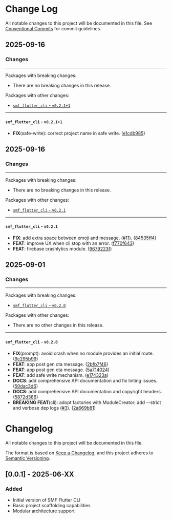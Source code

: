# Change Log

All notable changes to this project will be documented in this file.
See [Conventional Commits](https://conventionalcommits.org) for commit guidelines.

## 2025-09-16

### Changes

---

Packages with breaking changes:

 - There are no breaking changes in this release.

Packages with other changes:

 - [`smf_flutter_cli` - `v0.2.1+1`](#smf_flutter_cli---v0211)

---

#### `smf_flutter_cli` - `v0.2.1+1`

 - **FIX**(safe-write): correct project name in safe write. ([e1cdb985](https://github.com/saymyframe/smf_flutter_cli/commit/e1cdb98564f302c25485418c1c42f04d8c497524))


## 2025-09-16

### Changes

---

Packages with breaking changes:

 - There are no breaking changes in this release.

Packages with other changes:

 - [`smf_flutter_cli` - `v0.2.1`](#smf_flutter_cli---v021)

---

#### `smf_flutter_cli` - `v0.2.1`

 - **FIX**: add extra space between emoji and message. ([#11](https://github.com/saymyframe/smf_flutter_cli/issues/11)). ([84535ff4](https://github.com/saymyframe/smf_flutter_cli/commit/84535ff47ac322e587ef3921372060f94f9fd443))
 - **FEAT**: improve UX when cli stop with an error. ([f770f643](https://github.com/saymyframe/smf_flutter_cli/commit/f770f64307515a0ce9252d7c4fd55a3a1d082c84))
 - **FEAT**: firebase crashlytics module. ([9679223f](https://github.com/saymyframe/smf_flutter_cli/commit/9679223f6f635e3d98a88fa671fc9fb6ff1c30fb))


## 2025-09-01

### Changes

---

Packages with breaking changes:

 - [`smf_flutter_cli` - `v0.2.0`](#smf_flutter_cli---v020)

Packages with other changes:

 - There are no other changes in this release.

---

#### `smf_flutter_cli` - `v0.2.0`

 - **FIX**(prompt): avoid crash when no module provides an initial route. ([9c295b99](https://github.com/saymyframe/smf_flutter_cli/commit/9c295b997c903792cbafda7ffb7aefcaa0907d5c))
 - **FEAT**: app post gen cta message. ([2bfb7f46](https://github.com/saymyframe/smf_flutter_cli/commit/2bfb7f467c7df6472a756e9f307185d0ad9ff6cb))
 - **FEAT**: app post gen cta message. ([5a714024](https://github.com/saymyframe/smf_flutter_cli/commit/5a71402475e1c022caacb143d4d1c34332b7a28b))
 - **FEAT**: add safe write mechanism. ([e174323a](https://github.com/saymyframe/smf_flutter_cli/commit/e174323a77a297febc13ba1285e992c3f015f297))
 - **DOCS**: add comprehensive API documentation and fix linting issues. ([50dac3d6](https://github.com/saymyframe/smf_flutter_cli/commit/50dac3d656302140dc3191b8e21f104890818a6a))
 - **DOCS**: add comprehensive API documentation and copyright headers. ([5872d386](https://github.com/saymyframe/smf_flutter_cli/commit/5872d3860e5035bd74005f464b77093bd55a58b8))
 - **BREAKING** **FEAT**(cli): adopt factories with ModuleCreator; add --strict and verbose dep logs ([#3](https://github.com/saymyframe/smf_flutter_cli/issues/3)). ([2a669b81](https://github.com/saymyframe/smf_flutter_cli/commit/2a669b8138c4e742622de36741d6d96229b214d2))

# Changelog

All notable changes to this project will be documented in this file.

The format is based on [Keep a Changelog](https://keepachangelog.com/en/1.0.0/),
and this project adheres to [Semantic Versioning](https://semver.org/spec/v2.0.0.html).

## [0.0.1] - 2025-06-XX

### Added
- Initial version of SMF Flutter CLI
- Basic project scaffolding capabilities
- Modular architecture support
